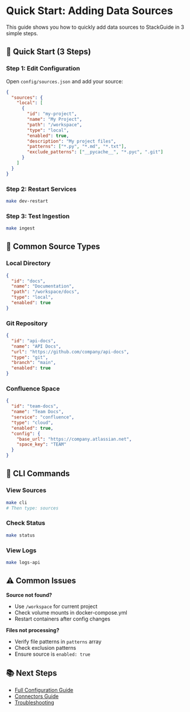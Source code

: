 # Quick Start: Adding Data Sources

This guide shows you how to quickly add data sources to StackGuide in 3 simple steps.

## 🚀 Quick Start (3 Steps)

### Step 1: Edit Configuration
Open `config/sources.json` and add your source:

```json
{
  "sources": {
    "local": [
      {
        "id": "my-project",
        "name": "My Project",
        "path": "/workspace",
        "type": "local",
        "enabled": true,
        "description": "My project files",
        "patterns": ["*.py", "*.md", "*.txt"],
        "exclude_patterns": ["__pycache__", "*.pyc", ".git"]
      }
    ]
  }
}
```

### Step 2: Restart Services
```bash
make dev-restart
```

### Step 3: Test Ingestion
```bash
make ingest
```

## 📂 Common Source Types

### Local Directory
```json
{
  "id": "docs",
  "name": "Documentation",
  "path": "/workspace/docs",
  "type": "local",
  "enabled": true
}
```

### Git Repository
```json
{
  "id": "api-docs",
  "name": "API Docs",
  "url": "https://github.com/company/api-docs",
  "type": "git",
  "branch": "main",
  "enabled": true
}
```

### Confluence Space
```json
{
  "id": "team-docs",
  "name": "Team Docs",
  "service": "confluence",
  "type": "cloud",
  "enabled": true,
  "config": {
    "base_url": "https://company.atlassian.net",
    "space_key": "TEAM"
  }
}
```

## 🔧 CLI Commands

### View Sources
```bash
make cli
# Then type: sources
```

### Check Status
```bash
make status
```

### View Logs
```bash
make logs-api
```

## ⚠️ Common Issues

**Source not found?**
- Use `/workspace` for current project
- Check volume mounts in docker-compose.yml
- Restart containers after config changes

**Files not processing?**
- Verify file patterns in `patterns` array
- Check exclusion patterns
- Ensure source is `enabled: true`

## 📚 Next Steps

- [Full Configuration Guide](CONFIGURATION.md)
- [Connectors Guide](CONNECTORS.md)
- [Troubleshooting](TROUBLESHOOTING.md)
